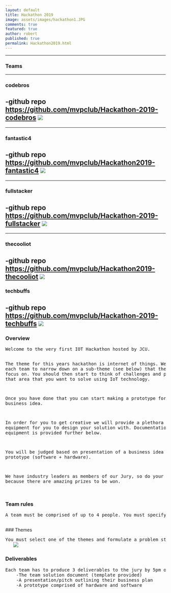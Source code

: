 ```yaml
---
layout: default
title: Hackathon 2019
image: assets/images/hackathon1.JPG
comments: true
featured: true
author: robert
published: true
permalink: Hackathon2019.html
---
```


---
### Teams
---
### codebros
  -github repo
    https://github.com/mvpclub/Hackathon-2019-codebros
       <img src="https://lh3.googleusercontent.com/drkPQRhcitNkFDdDTXVBt0i2Fuc38AMPU1sspMCDu-DV1X08Q9I75Um4jaE0krDm8zGuHV42T7sIG9WhgYd7I2XG08KoDP2TgxI6XNpImZIdItmH96XkyPPaiOtdLPKp2KwYyMpj86uNuOTzaPsQdk3O3oxeXLLwhOpoTmSRcw23_0njdIu2X97d2iozt_M3NxVTRqvJSu89bxhAcD4GSXS-9SzmHOCape0Itu0lpeN_Esv8gn5EebxEbuTQMcG7tAr71bM_B42YcaSRgZIM4JS5sjyC_KparWzkiKf4aSOQgkK6Ke4slw6-a1zK04z2_THOIJ4S16DLjMuCDdyqSYg3P2Ng6H_RJu-zkn2S_HH4v8irohS7ottZWWIGe1Sc0Y4dr_liM8lZUzB9IPffaISpMxT-7QJ7cC8y8mptdzG9oF7eeJprI1Zv2C4boGxJPj1Kmoi3l7vWN1xgOTeor0znMNKmeoTmsi-GPxl8t240nSnK3KPGyv8ZTZCQARcZS6xkDNyZ5LmrFoz4OxBTF4eekuDgAPb2tM_JGPorGTzxjzLDx9yXKFqfXjstxnbiE-W5T8NLEzI663FSR71OKOcHLRLEPdgK2cczFHH8u3gXFRWCBu02BZDOsVC6IZYYxhiQnpF0vk_iRht8-udVVjcanSpaTxz_yRc54OoL7UMeuoTLnwpzLoeIKlWfAmsfjfiG6kg4eIRXeLBpOoqj=w1454-h966-no">
---
---
### fantastic4 
  -github repo
    https://github.com/mvpclub/Hackathon2019-fantastic4
       <img src="https://lh3.googleusercontent.com/VueYkOOiJWki9cULGiyFceu_0HF6eH_NFMaYPgtgrpsV4Y0m3zg4c2PC4BtMjVd0MdSzu02_XqST14EtOQtL_ruuTceBDWCgYfeZI_J8Ll1IUa4RiPZ585HZigwv2P-LaDAhhCC0TMZZC8ra5heF-9PDkh-emhllor9yqX7VvkR0NBKsH6AE-y6CuZaD7Fsh8_ScRzsP_OkciHyyF7EzT6DEcqoCVwfWFC1aOE__adFeFqJwDdQw2OHkTAgo1auCSiV57u9eYwgE8zFkAOcvyIv9_GAsOOkZympYK6uUlMwBKpSLgK17bh1tIaSb7PRMaHWuMyrvExSEms6joUgBACeLMysBVfaqwH2VN3uzmGQpAtAcvcfAYxkMrisXC0QZ8GpwTb9vrC4NqBYBJ-QKZ1t46L-YSibaTwlyRzTiAwJ4eMunXBqNfyQdCiqFVLKKac3hMK2G8I3Lb3I0qMcc4xSa_niNKtdL3_Il4riY22SEbjyItjgMqP5l0TNOiG9mPRkjMiK3UIo2iBxdHihRuMiLhlIsvnZ9scORsIX0S5DbMoRZVCNJm94OtqdqqJSG16gfqk_bb2gM29N9AJ5cInxoG6qw3E6FoGT0AJJZwRnwokYxsZvikqbvZnWoERLye0QvbPgjphMKvrF4orNcaf65BzUUjnz0TKRNQ3HCqpJA9GbtDBHnpZkQHtJBtGLNeLaFLn-DspogZnXA0y__=w1288-h966-no">
---
---
### fullstacker
  -github repo
    https://github.com/mvpclub/Hackathon-2019-fullstacker
       <img src="https://lh3.googleusercontent.com/VwIpST0SM1_R1-JJLCr0k2C1COt6-alTQld5J5inpmRS1nOD85P79pbWdDz9TFtFmbLQNnpoNgfCVTPMK3pSFjeV1iB2RJCz-rh4TUWKLhr0uh8Gg8FiDdPox6YGVVcCMD8JzgtxpGkAv6WFoklOlCrYq7pY1v4YrR20uwPc5bPqvV_YKp22VFz8VltPZECMY1_KvDnDWBMwN1ohaiPVaJ5_UUM3VRnno4qsm7pA4qF2jiXv3a0MJsJKYbKJabAAfj9-1OgdKwCDalGm-nkfGvo9m9-JTkeBr5SDYomT5nkmNY_7YOwJ2uaYeMzj6_lf7EKS2-wdU5pNt9egdKNPa1sDfmZCXmEdeGH_iyyUM8emLI6oGkwGjXfFTf2yZcLGq0PXgokknRlhc_7axiGBeViC6htL2vjoTIi_GDUwqjYPam_9Khp1fLCeWHLFEMJXdo1UvKMJWhu4y5J2KI2eI56juK4ol-9n34OBUXqLo3yJ5SyOsg4JdCY-nkB9IqLcKOYcO6eh5-KHT90qf6xKpbK1s1VD0E-uQYT_YAUc2PRXtxQ3upWcuuQtt8g8mUc9dj2aeO4KDaKiB_lAONPtd1HVbXYmfx8UmxoeoNuoB4ON5a-p42Ma5N-CLzkUk_xa3_PIVwRJAj2c6rgFHKeYksr42ruV5-aU38ocuP-ul8Yjd8TOzC6-zyS39G4VvU7WTC35c3LYi82ihMnTmZqg=w1454-h966-no">
---
---
### thecooliot
  -github repo
    https://github.com/mvpclub/Hackathon2019-thecooliot
       <img src="https://lh3.googleusercontent.com/erfOFmoeqb_IyaYzjTLK4hmeDw47M7J7wGnDFHR9PJKRTnTB83tWJtqgwJEgmzFjZn5efnpfR4n4sodbDeXcM_5sKi5vhbsjivscPB4z5eDjbVXjPL6lVm1TJRi3R1JUfySIeQrHC5L0onTVgFfezlrqxa2SfIaVrK-09r1buTClKoId8L9p4TWHrwqbV_qvgEUxWwwmeqXI2u3AjNQA1rLE62Hrq3Hm5Qxv14taCrFT4V4YLXEH9-iR05OKTLqXEoy9c2OBkQtyBXVsf86ZrwvbsYcmlfctWZzUY0fVXC74CJT-Io7X5qb1rftPlOyoTdxbLMilWGASsjpMHI7iXZ_bvVe53A2C9XKS2hv5LyErNCdGlyo1SsaSryoZvoLMhqF-8DCM5WuckiwE_w7ykK5egm9YXj_76lPz8Gr7iHtQ0N8sTr4DQVVn6tw89Vd-Q4z436uIap0PBL6G9X2Z3Nyq2eD7Ftwhvzgq7kEjDa29VeXi-VDb1Qfw1tOu_eQu68lv4AxFTlDzTlENL-R11rnohnD2UhHnGCTU2O4VZhwoOtem7F7n6bQAEM7hLA6h-7pXEu-c4nZ5FT8tiFD5rsB99_52EbZ7saeyEBpRN3UbkVFvBTqmtWYWBivTLfhyPzG9jxQR1K3Afv6MD2GRhQiQDMefKntMwXkDu43_BjM_znZaxpBBsE7I5lclcg0N51z5_3GTHBu5fYEURuxi=w1454-h966-no">
---
### techbuffs
  -github repo
    https://github.com/mvpclub/Hackathon-2019-techbuffs
       <img src="https://lh3.googleusercontent.com/6b3BIRtHK1Mb9g9Xts61j4wmq46I3-9rFWnfHd9ES6y8CX7q_pZ91c6DorpM6dY1BGBDRGpv2v8f1wB1avvZdoXyZU79D3L_c5MNyI4f9nPXMe6rrdOZispC90lDFBakkOCQjdSHHBMJoawYyGrrWKsRD8q_nRxVdPk-Q6XJGN1_B7DhXlIVe1ci9xU13MaN9iIS3OnfmaooeqZZZC0zcRyeHTBHsy1RlTIlF3ao6w1DGLb4DyxNH1wT-LDIgXfeE0AVhYlG2fXGHKceLCX7lUh6rnZtVz_QYAsH62n1WCQsm1v8884Nu12-QLSqjx9MkAQTximJpLLExQPlEPMOO-_y0zXV6Jc9e4vFQufOFaA_MyjzC336xNt4-_a8MOj5xowuFjG9TQX6YqTALwMZbho3mCr9mRhKYJ5RwKK0VBkhihs91OLbIla3tvtGNSOGQ8WDhmj6vRLyELBsrsNp1E2fqun66AFIOosm6PR1a8yi_dfmVxKJFeUeEp0ujZMunuF04moOgFZZvhC4DD2-M5Nh4U_2TpYnKy6jyhi3pk5hvwXYdsiac-0J3XZthyG2tEtD5DrsWlQV7Duifogui-MuoZwUx5N1-_WE_ZmoFi82YXtruQoNhtWwdtrFesyjQSkBcPxgNg-pbGxENRALAhz5gUn8AvEtWm3zdrwZeiGvZQDvBCs_acbOp91dohR0ijpw0LpI8pHSSRv7SGjs=w1454-h966-no">
---
### Overview
<p>
<pre>
Welcome to the very first IOT Hackathon hosted by JCU.

The theme for this years hackathon is internet of things. We want each team to narrow down on a sub-theme (see below) that they want to focus on. You should then start to think of challenges and problems in that area that you want to solve using IoT technology. 

Once you have done that you can start making a prototype for your business idea. 

In order for you to get creative we will provide a plethora of equipment for you to design your solution with. Documentation for the equipment is provided further below.

You will be judged based on presentation of a business idea and a prototype (software + hardware).

We have industry leaders as members of our Jury, so do your best to because there are amazing prizes to be won.

</pre>
</p>

### Team rules
<p>
<pre>
A team must be comprised of up to 4 people. You must specify your members, and a team leader on the team registration form. The team leader will be our point of contact for your team.

</pre>
</p>
### Themes
<p>
<pre>
You must select one of the themes and formulate a problem statement that you will work on solving. Please refer to the problem registration document to outline your situation.
   <img src="https://lh3.googleusercontent.com/pbLqR4uaziCb6clolMRfcsa23AXxZ8YQts0Py9f_Qbl7lgZRFxsengKzlcZavGMSfMAyAua4MHYi9qYLsfWhleZe7eHyxacoq1VbL6IIKd-s0ZkFhwmRYF0jgrgdHnSQ_fLJBVQSRoH2IQvqXo_qBEUz8dPKTGO4a8AqC_zByrNfEos0jxO3ypK0tCrbErvJXgzasyWPg7woJw73ptBsu2DjGEJGSqv3ol9uEK_VX7rRFjzqJtciN7S7nAqtXP8DCArheu_jYb9XVSMFMBRw5buSgPu0L9AAM0r7ZQ_DZYoKCABnav5PfW1zUUR3Mgk45Bc5X8Dvr46oT77klyu4m0QAOg6Qs3B2Kk_wGwF_GEeBQdTGMJrTc0mHup4FC0GdLF7E749CnOVIQhPQwWkYnLIjQvs2I9Tb9lPTyrANbZs6m2SIZT7KIxiFWxb9JdnR2dJmH3Xy3LtS2cZgwDO5VJVoABP9EBpdtI9uyu2fSI9uD-OVZYnyXIycMmPzggXNwtp7MIHo56YxGI8r6w_WeWxrko2TCsaW7y0M19ArUvy4fVBTgYLvJOed01_NH5SAFePnrt-NWVbDYnnEhoG3dGKCZtaelSZodiEFmkIL7rI0LSGvVf2lWqJrwF1OlUl3KgdCdCAim1I_CqgmeUZNpXL6=w891-h463-no">
</pre>
</p>

### Deliverables
<p>
<pre>
Each team has to produce 3 deliverables to the jury by 5pm on the Sunday
    -The team solution document (template provided)
    -A presentation/pitch outlining their business plan
    -A prototype comprised of hardware and software

</pre>
</p>
